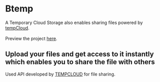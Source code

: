 # Btemp 
A Temporary Cloud Storage also enables sharing files powered by [tempCloud](https://tempcloud.ml).<br/><br/>
Preview the project [here](https://btemp.ml).
## Upload your files and get access to it instantly which enables you to share the file with others
Used API developed by [TEMPCLOUD](https://tempcloud.ml) for file sharing.
